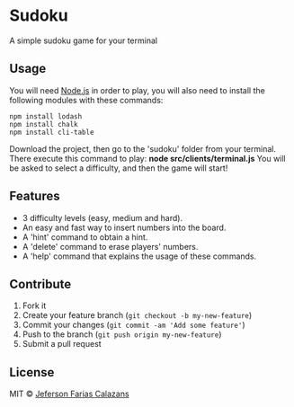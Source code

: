 # Sudoku

A simple sudoku game for your terminal

## Usage

You will need [Node.js](https://nodejs.org) in order to play, you will also need to install the following modules with these commands:

```
npm install lodash
npm install chalk
npm install cli-table
```

Download the project, then go to the 'sudoku' folder from your terminal.
There execute this command to play: **node src/clients/terminal.js**
You will be asked to select a difficulty, and then the game will start!

## Features 

* 3 difficulty levels (easy, medium and hard).
* An easy and fast way to insert numbers into the board.
* A 'hint' command to obtain a hint.
* A 'delete' command to erase players' numbers.
* A 'help' command that explains the usage of these commands.

## Contribute

1. Fork it
2. Create your feature branch (`git checkout -b my-new-feature`)
3. Commit your changes (`git commit -am 'Add some feature'`)
4. Push to the branch (`git push origin my-new-feature`)
5. Submit a pull request

## License

MIT © [Jeferson Farias Calazans](http://calazans10.com)
